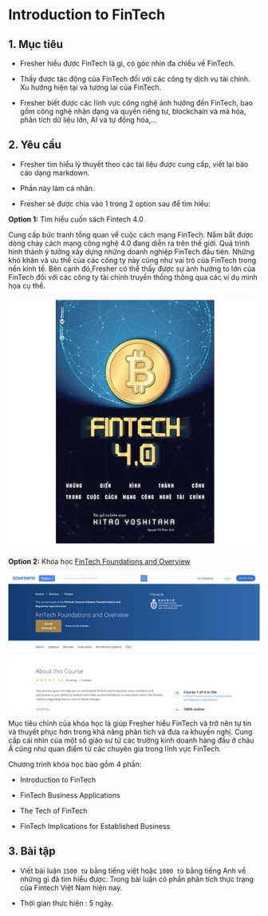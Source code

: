 # Introduction to FinTech

## 1. Mục tiêu

- Fresher hiểu được FinTech là gì, có góc nhìn đa chiều về FinTech. 

- Thấy được tác động của FinTech đối với các công ty dịch vụ tài chính. Xu hướng hiện tại và tương lai của FinTech.

- Fresher biết được các lĩnh vực công nghệ ảnh hưởng đến FinTech, bao gồm công nghệ nhận dạng và quyền riêng tư, blockchain và mã hóa, phân tích dữ liệu lớn, AI và tự động hóa,...

## 2. Yêu cầu

- Fresher tìm hiểu lý thuyết theo các tài liệu được cung cấp, viết lại báo cáo dạng markdown.

- Phần này làm cá nhân.

- Fresher sẽ được chia vào 1 trong 2 option sau để tìm hiểu:

**Option 1:** Tìm hiểu cuốn sách Fintech 4.0

Cung cấp bức tranh tổng quan về cuộc cách mạng FinTech. Nắm bắt được dòng chảy cách mạng công nghệ 4.0 đang diễn ra trên thế giới. Quá trình hình thành ý tưởng xây dựng những doanh nghiệp FinTech đầu tiên. Những khó khăn và ưu thế của các công ty này cũng như vai trò của FinTech trong nền kinh tế. Bên cạnh đó,Fresher có thể thấy được sự ảnh hưởng to lớn của FinTech đối với các công ty tài chính truyền thống thông qua các ví dụ minh họa cụ thể.

![Fintech 4.0](media/fintech4.0.jpg)

**Option 2:** Khóa học [FinTech Foundations and Overview](https://www.coursera.org/learn/fintech/home/welcome)

![Fin_Tech_Course](media/Fin_Tech_Course.png)


Mục tiêu chính của khóa học là giúp Fresher hiểu FinTech và trở nên tự tin và thuyết phục hơn trong khả năng phân tích và đưa ra khuyến nghị. Cung cấp cái nhìn của một số giáo sư từ các trường kinh doanh hàng đầu ở châu Á cũng như quan điểm từ các chuyên gia trong lĩnh vực FinTech.

Chương trình khóa học bao gồm 4 phần:

- Introduction to FinTech

- FinTech Business Applications

- The Tech of FinTech

- FinTech Implications for Established Business


## 3. Bài tập

- Viết bài luận `1500 từ` bằng tiếng việt hoặc `1000 từ` bằng tiếng Anh về những gì đã tìm hiểu được. Trong bài luận có phần phân tích thực trạng của Fintech Việt Nam hiện nay.

- Thời gian thực hiện : 5 ngày.

